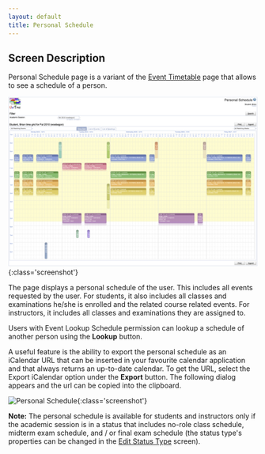 ```yaml
---
layout: default
title: Personal Schedule
---
```



## Screen Description

Personal Schedule page is a variant of the [Event Timetable](event-timetable#personal-timetable) page that allows to see a schedule of a person.

![Personal Schedule](images/personal-schedule-1.png){:class='screenshot'}

The page displays a personal schedule of the user. This includes all events requested by the user. For students, it also includes all classes and examinations he/she is enrolled and the related course related events. For instructors, it includes all classes and examinations they are assigned to.

Users with Event Lookup Schedule permission can lookup a schedule of another person using the **Lookup** button.

A useful feature is the ability to export the personal schedule as an iCalendar URL that can be inserted in your favourite calendar application and that always returns an up-to-date calendar. To get the URL, select the Export iCalendar option under the **Export** button. The following dialog appears and the url can be copied into the clipboard.

![Personal Schedule](images/personal-schedule-2.png){:class='screenshot'}

**Note:** The personal schedule is available for students and instructors only if the academic session is in a status that includes no-role class schedule, midterm exam schedule, and / or final exam schedule (the status type's properties can be changed in the [Edit Status Type](edit-status-type) screen).
